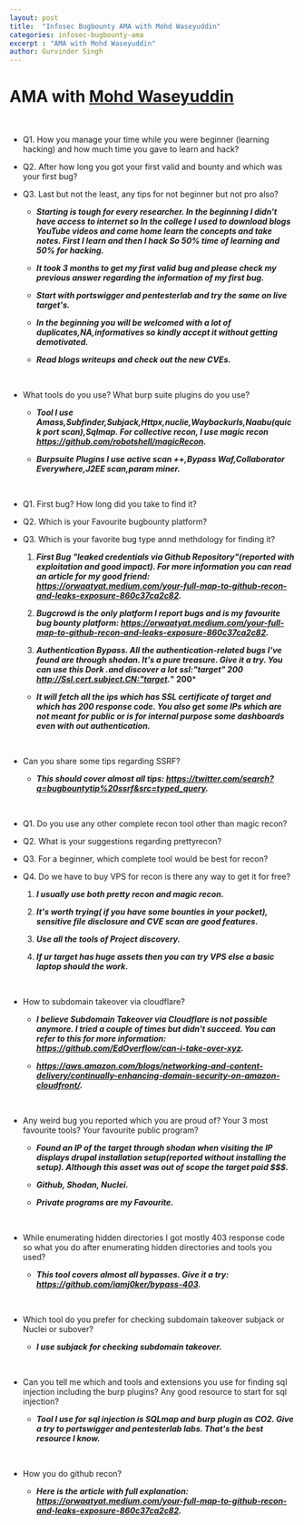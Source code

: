 ```yaml
---
layout: post
title:  "Infosec Bugbounty AMA with Mohd Waseyuddin"
categories: infosec-bugbounty-ama
excerpt : "AMA with Mohd Waseyuddin"
author: Gurvinder Singh
---
```


# AMA with [Mohd Waseyuddin](https://twitter.com/waseyuddin)

<br>

 - Q1. How you manage your time while you were beginner (learning hacking) and how much time you gave to learn and hack?

 - Q2. After how long you got your first valid and bounty and which was your first bug?

 - Q3. Last but not the least, any tips for not beginner but not pro also?

   - ***Starting is tough for every researcher. In the beginning I didn't have access to internet so In the college I used to download blogs YouTube videos and come home learn the concepts and take notes. First I learn and then I hack So 50% time of learning and 50% for hacking.***

   - ***It took 3 months to get my first valid bug and please check my previous answer regarding the information of my first bug.***

   - ***Start with portswigger and pentesterlab and try the same on live target's.***

   - ***In the beginning you will be welcomed with a lot of duplicates,NA,informatives so kindly accept it without getting demotivated.***

   - ***Read blogs writeups and check out the new CVEs.***

<br>

 - What tools do you use? What burp suite plugins do you use?

   - ***Tool I use Amass,Subfinder,Subjack,Httpx,nuclie,Waybackurls,Naabu(quick port scan),Sqlmap. For collective recon, I use magic recon <https://github.com/robotshell/magicRecon>.***

   - ***Burpsuite Plugins I use active scan ++,Bypass Waf,Collaborator Everywhere,J2EE scan,param miner.***

<br>

 - Q1. First bug? How long did you take to find it?

 - Q2. Which is your Favourite bugbounty platform?

 - Q3. Which is your favorite bug type annd methdology for finding it?

   1. ***First Bug "leaked credentials via Github Repository"(reported with exploitation and good impact). For more information you can read an article for my good friend: <https://orwaatyat.medium.com/your-full-map-to-github-recon-and-leaks-exposure-860c37ca2c82>.***

   2. ***Bugcrowd is the only platform I report bugs and is my favourite bug bounty platform: <https://orwaatyat.medium.com/your-full-map-to-github-recon-and-leaks-exposure-860c37ca2c82>.***

   3. ***Authentication Bypass. All the authentication-related bugs I've found are through shodan. It's a pure treasure. Give it a try. You can use this Dork .and discover a lot ssl:"target" 200 http://Ssl.cert.subject.CN:"target.*" 200***

     - ***It will fetch all the ips which has SSL certificate of target and which has 200 response code. You also get some IPs which are not meant for public or is for internal purpose some dashboards even with out authentication.***

<br>

 - Can you share some tips regarding SSRF?

   - ***This should cover almost all tips: <https://twitter.com/search?q=bugbountytip%20ssrf&src=typed_query>.***

<br>

 - Q1. Do you use any other complete recon tool other than magic recon?

 - Q2. What is your suggestions regarding prettyrecon?

 - Q3. For a beginner, which complete tool would be best for recon?

 - Q4. Do we have to buy VPS for recon is there any way to get it for free?

   1. ***I usually use both pretty recon and magic recon.***

   2. ***It's worth trying( if you have some bounties in your pocket), sensitive file disclosure and CVE scan are good features.***

   3. ***Use all the tools of Project discovery.***

   4. ***If ur target has huge assets then you can try VPS else a basic laptop should the work.***

<br>

 - How to subdomain takeover via cloudflare?

   - ***I believe Subdomain Takeover via Cloudflare is not possible anymore. I tried a couple of times but didn't succeed. You can refer to this for more information: <https://github.com/EdOverflow/can-i-take-over-xyz>.***

   - ***<https://aws.amazon.com/blogs/networking-and-content-delivery/continually-enhancing-domain-security-on-amazon-cloudfront/>.***

<br>

 - Any weird bug you reported which you are proud of? Your 3 most favourite tools? Your favourite public program?

   - ***Found an IP of the target through shodan when visiting the IP displays drupal installation setup(reported without installing the setup). Although this asset was out of scope the target paid $$$.*** 

   - ***Github, Shodan, Nuclei.***

   - ***Private programs are my Favourite.***

<br>

 - While enumerating hidden directories I got mostly 403 response code so what you do after enumerating hidden directories and tools you used?

   - ***This tool covers almost all bypasses. Give it a try: <https://github.com/iamj0ker/bypass-403>.***

<br>

 - Which tool do you prefer for checking subdomain takeover subjack or Nuclei or subover?

   - ***I use subjack for checking subdomain takeover.***

<br>

 - Can you tell me which and tools and extensions you use for finding sql injection including the burp plugins? Any good resource to start for sql injection?

   - ***Tool I use for sql injection is SQLmap and burp plugin as CO2. Give a try to portswigger and pentesterlab labs. That's the best resource I know.***

<br>

 - How you do github recon?

   - ***Here is the article with full explanation: <https://orwaatyat.medium.com/your-full-map-to-github-recon-and-leaks-exposure-860c37ca2c82>.***
